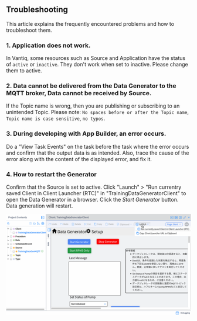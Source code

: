 ## Troubleshooting

This article explains the frequently encountered problems and how to troubleshoot them.  

### 1. **Application does not work.**

In Vantiq, some resources such as Source and Application have the status of `active` or `inactive`.  They don't work when set to inactive. Please change them to active.  

### 2. **Data cannot be delivered from the Data Generator to the MQTT broker, Data cannot be received by Source.**

If the Topic name is wrong, then you are publishing or subscribing to an unintended Topic. Please note: `No spaces before or after the Topic name`, `Topic name is case sensitive`, `no typos`.

### 3. **During developing with App Builder, an error occurs.**

Do a "View Task Events" on the task before the task where the error occurs and confirm that the output data is as intended. Also, trace the cause of the error along with the content of the displayed error, and fix it.

### 4. **How to restart the Generator**

Confirm that the Source is set to active. Click "Launch" > "Run currentry saved Client in Client Launcher (RTC)" in "TrainingDataGeneratorClient" to open the Data Generator in a browser. Click the _Start Generator_ button. Data generation will restart.  

![RestartRTC](../../imgs/troubleshootings/Restart_Data.generator.gif)
